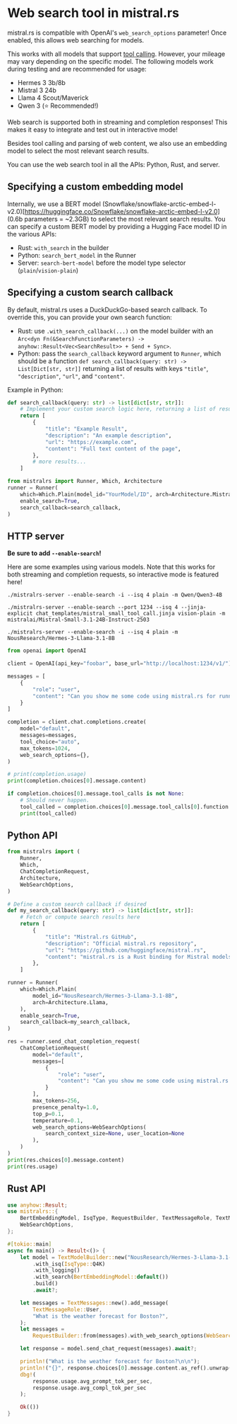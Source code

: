 # Web search tool in mistral.rs

mistral.rs is compatible with OpenAI's `web_search_options` parameter! Once enabled, this allows web searching for models.

This works with all models that support [tool calling](TOOL_CALLING.md). However, your mileage may vary depending on the specific model. The following models work during testing and are recommended for usage:

- Hermes 3 3b/8b
- Mistral 3 24b
- Llama 4 Scout/Maverick
- Qwen 3 (⭐ Recommended!)

Web search is supported both in streaming and completion responses! This makes it easy to integrate and test out in interactive mode!

Besides tool calling and parsing of web content, we also use an embedding model to select the most relevant search results.

You can use the web search tool in all the APIs: Python, Rust, and server.

## Specifying a custom embedding model

Internally, we use a BERT model (Snowflake/snowflake-arctic-embed-l-v2.0)[https://huggingface.co/Snowflake/snowflake-arctic-embed-l-v2.0] (0.6b parameters = ~2.3GB) to select the most relevant search results. You can specify a custom BERT model by providing a Hugging Face model ID in the various APIs:

- Rust: `with_search` in the builder
- Python: `search_bert_model` in the Runner
- Server: `search-bert-model` before the model type selector (`plain`/`vision-plain`)

## Specifying a custom search callback

By default, mistral.rs uses a DuckDuckGo-based search callback. To override this, you can provide your own search function:

- Rust: use `.with_search_callback(...)` on the model builder with an `Arc<dyn Fn(&SearchFunctionParameters) -> anyhow::Result<Vec<SearchResult>> + Send + Sync>`.
- Python: pass the `search_callback` keyword argument to `Runner`, which should be a function `def search_callback(query: str) -> List[Dict[str, str]]` returning a list of results with keys `"title"`, `"description"`, `"url"`, and `"content"`.

Example in Python:

```py
def search_callback(query: str) -> list[dict[str, str]]:
    # Implement your custom search logic here, returning a list of result dicts
    return [
        {
            "title": "Example Result",
            "description": "An example description",
            "url": "https://example.com",
            "content": "Full text content of the page",
        },
        # more results...
    ]

from mistralrs import Runner, Which, Architecture
runner = Runner(
    which=Which.Plain(model_id="YourModel/ID", arch=Architecture.Mistral),
    enable_search=True,
    search_callback=search_callback,
)
```

## HTTP server

**Be sure to add `--enable-search`!**

Here are some examples using various models. Note that this works for both streaming and completion requests, so interactive mode is featured here!

```
./mistralrs-server --enable-search -i --isq 4 plain -m Qwen/Qwen3-4B
```

```
./mistralrs-server --enable-search --port 1234 --isq 4 --jinja-explicit chat_templates/mistral_small_tool_call.jinja vision-plain -m mistralai/Mistral-Small-3.1-24B-Instruct-2503
```

```
./mistralrs-server --enable-search -i --isq 4 plain -m NousResearch/Hermes-3-Llama-3.1-8B
```

```py
from openai import OpenAI

client = OpenAI(api_key="foobar", base_url="http://localhost:1234/v1/")

messages = [
    {
        "role": "user",
        "content": "Can you show me some code using mistral.rs for running Llama 3.2 Vision?",
    }
]

completion = client.chat.completions.create(
    model="default",
    messages=messages,
    tool_choice="auto",
    max_tokens=1024,
    web_search_options={},
)

# print(completion.usage)
print(completion.choices[0].message.content)

if completion.choices[0].message.tool_calls is not None:
    # Should never happen.
    tool_called = completion.choices[0].message.tool_calls[0].function
    print(tool_called)
```

## Python API

```py
from mistralrs import (
    Runner,
    Which,
    ChatCompletionRequest,
    Architecture,
    WebSearchOptions,
)

# Define a custom search callback if desired
def my_search_callback(query: str) -> list[dict[str, str]]:
    # Fetch or compute search results here
    return [
        {
            "title": "Mistral.rs GitHub",
            "description": "Official mistral.rs repository",
            "url": "https://github.com/huggingface/mistral.rs",
            "content": "mistral.rs is a Rust binding for Mistral models...",
        },
    ]

runner = Runner(
    which=Which.Plain(
        model_id="NousResearch/Hermes-3-Llama-3.1-8B",
        arch=Architecture.Llama,
    ),
    enable_search=True,
    search_callback=my_search_callback,
)

res = runner.send_chat_completion_request(
    ChatCompletionRequest(
        model="default",
        messages=[
            {
                "role": "user",
                "content": "Can you show me some code using mistral.rs for running Llama 3.2 Vision?",
            }
        ],
        max_tokens=256,
        presence_penalty=1.0,
        top_p=0.1,
        temperature=0.1,
        web_search_options=WebSearchOptions(
            search_context_size=None, user_location=None
        ),
    )
)
print(res.choices[0].message.content)
print(res.usage)
```

## Rust API

```rust
use anyhow::Result;
use mistralrs::{
    BertEmbeddingModel, IsqType, RequestBuilder, TextMessageRole, TextMessages, TextModelBuilder,
    WebSearchOptions,
};

#[tokio::main]
async fn main() -> Result<()> {
    let model = TextModelBuilder::new("NousResearch/Hermes-3-Llama-3.1-8B")
        .with_isq(IsqType::Q4K)
        .with_logging()
        .with_search(BertEmbeddingModel::default())
        .build()
        .await?;

    let messages = TextMessages::new().add_message(
        TextMessageRole::User,
        "What is the weather forecast for Boston?",
    );
    let messages =
        RequestBuilder::from(messages).with_web_search_options(WebSearchOptions::default());

    let response = model.send_chat_request(messages).await?;

    println!("What is the weather forecast for Boston?\n\n");
    println!("{}", response.choices[0].message.content.as_ref().unwrap());
    dbg!(
        response.usage.avg_prompt_tok_per_sec,
        response.usage.avg_compl_tok_per_sec
    );

    Ok(())
}
```

